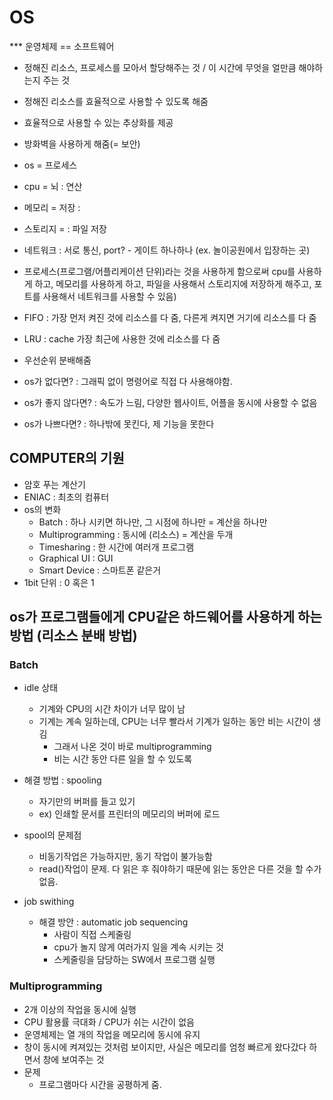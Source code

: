 # OS

*** 운영체제 == 소프트웨어

- 정해진 리소스, 프로세스를 모아서 할당해주는 것 / 이 시간에 무엇을 얼만큼 해야하는지 주는 것
- 정해진 리소스를 효율적으로 사용할 수 있도록 해줌
- 효율적으로 사용할 수 있는 추상화를 제공
- 방화벽을 사용하게 해줌(= 보안)
- os = 프로세스
- cpu = 뇌 : 연산
- 메모리 = 저장 : 
- 스토리지 = : 파일 저장
- 네트워크 : 서로 통신, port? - 게이트 하나하나 (ex. 놀이공원에서 입장하는 곳)
- 프로세스(프로그램/어플리케이션 단위)라는 것을 사용하게 함으로써 cpu를 사용하게 하고, 메모리를 사용하게 하고, 파일을 사용해서 스토리지에 저장하게 해주고, 포트를 사용해서 네트워크를 사용할 수 있음)
- FIFO : 가장 먼저 켜진 것에 리소스를 다 줌, 다른게 켜지면 거기에 리소스를 다 줌
- LRU : cache 가장 최근에 사용한 것에 리소스를 다 줌
- 우선순위 분배해줌


- os가 없다면? : 그래픽 없이 명령어로 직접 다 사용해야함.
- os가 좋지 않다면? : 속도가 느림, 다양한 웹사이트, 어플을 동시에 사용할 수 없음
- os가 나쁘다면? : 하나밖에 못킨다, 제 기능을 못한다


## COMPUTER의 기원
- 암호 푸는 계산기
- ENIAC : 최초의 컴퓨터
- os의 변화
  - Batch : 하나 시키면 하나만, 그 시점에 하나만 = 계산을 하나만 
  - Multiprogramming : 동시에 (리소스) = 계산을 두개 
  - Timesharing : 한 시간에 여러개 프로그램
  - Graphical UI : GUI
  - Smart Device : 스마트폰 같은거
- 1bit 단위 : 0 혹은 1


## os가 프로그램들에게 CPU같은 하드웨어를 사용하게 하는 방법 (리소스 분배 방법)
### Batch
- idle 상태
  - 기계와 CPU의 시간 차이가 너무 많이 남
  - 기계는 계속 일하는데, CPU는 너무 빨라서 기계가 일하는 동안 비는 시간이 생김
    - 그래서 나온 것이 바로 multiprogramming
    - 비는 시간 동안 다른 일을 할 수 있도록
- 해결 방법 : spooling
  - 자기만의 버퍼를 들고 있기
  - ex) 인쇄할 문서를 프린터의 메모리의 버퍼에 로드
- spool의 문제점
  - 비동기작업은 가능하지만, 동기 작업이 불가능함
  - read()작업이 문제. 다 읽은 후 줘야하기 때문에 읽는 동안은 다른 것을 할 수가 없음.

- job swithing
  - 해결 방안 : automatic job sequencing
    - 사람이 직접 스케줄링
    - cpu가 놀지 않게 여러가지 일을 계속 시키는 것
    - 스케줄링을 담당하는 SW에서 프로그램 실행 
  
  

### Multiprogramming
- 2개 이상의 작업을 동시에 실행
- CPU 활용률 극대화 / CPU가 쉬는 시간이 없음
- 운영체제는 열 개의 작업을 메모리에 동시에 유지
- 창이 동시에 켜져있는 것처럼 보이지만, 사실은 메모리를 엄청 빠르게 왔다갔다 하면서 창에 보여주는 것
- 문제
  - 프로그램마다 시간을 공평하게 줌.